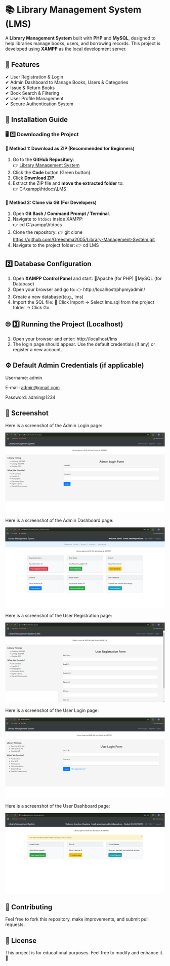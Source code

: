 # 📚 Library Management System (LMS)

A **Library Management System** built with **PHP** and **MySQL**, designed to help libraries manage books, users, and borrowing records. This project is developed using **XAMPP** as the local development server.

## 🚀 Features
✔ User Registration & Login  
✔ Admin Dashboard to Manage Books, Users & Categories  
✔ Issue & Return Books  
✔ Book Search & Filtering  
✔ User Profile Management  
✔ Secure Authentication System  

## 📂 Installation Guide  

### 🖥️ 1️⃣ Downloading the Project  

#### 🔹 **Method 1: Download as ZIP (Recommended for Beginners)**  
1. Go to the **GitHub Repository**:  
   👉 [Library Management System](https://github.com/Greeshma2005/Library-Management-System)  
2. Click the **Code** button (Green button).  
3. Click **Download ZIP**.  
4. Extract the ZIP file and **move the extracted folder** to:  
   👉 C:\xampp\htdocs\LMS


#### 🔹 **Method 2: Clone via Git (For Developers)**  
1. Open **Git Bash / Command Prompt / Terminal**.  
2. Navigate to `htdocs` inside XAMPP:  
    👉 cd C:\xampp\htdocs
3. Clone the repository:
    👉 git clone https://github.com/Greeshma2005/Library-Management-System.git
4. Navigate to the project folder:
    👉 cd LMS

   
## 2️⃣ Database Configuration
1. Open **XAMPP Control Panel** and start:
   🔹Apache (for PHP)
   🔹MySQL (for Database)
2. Open your browser and go to:
    👉 http://localhost/phpmyadmin/
3. Create a new database((e.g., lms)
4. Import the SQL file:
   🔹 Click Import → Select lms.sql from the project folder → Click Go.


## 🌐 3️⃣ Running the Project (Localhost)
1. Open your browser and enter:
   http://localhost/lms
2. The login page should appear. Use the default credentials (if any) or register a new account.


## ⚙ Default Admin Credentials (if applicable)
Username: admin

E-mail: admin@gmail.com

Password: admin@1234


## 📸 Screenshot
Here is a screenshot of the Admin Login page:

![Admin Login Page Screenshot](Images/Admin%20Login%20Page.png)

Here is a screenshot of the Admin Dashboard page:

![Admin Dashboard Page Screenshot](Images/Admin%20Dashboard%20Page.png)

Here is a screenshot of the User Registration page:

![User Registration Page Screenshot](Images/User%20Registration%20Page.png)

Here is a screenshot of the User Login page:

![User Login Page Screenshot](Images/User%20Login%20Page.png)

Here is a screenshot of the User Dashboard page:

![User Dashboard Page Screenshot](Images/User%20Dashboard%20Page.png)
## 📢 Contributing
Feel free to fork this repository, make improvements, and submit pull requests.


## 📜 License
This project is for educational purposes. Feel free to modify and enhance it. 🚀
